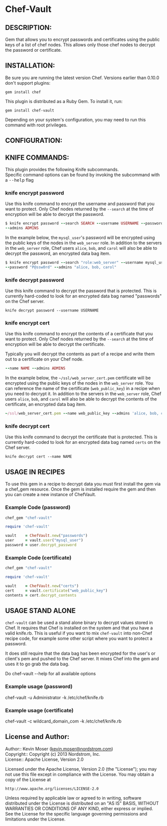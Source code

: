 # Chef-Vault

## DESCRIPTION:

Gem that allows you to encrypt passwords and certificates using the public keys of
a list of chef nodes. This allows only those chef nodes to decrypt the 
password or certificate.

## INSTALLATION:

Be sure you are running the latest version Chef. Versions earlier than 0.10.0
don't support plugins:

    gem install chef

This plugin is distributed as a Ruby Gem. To install it, run:

    gem install chef-vault

Depending on your system's configuration, you may need to run this command with 
root privileges.

## CONFIGURATION:

## KNIFE COMMANDS:

This plugin provides the following Knife subcommands.  
Specific command options can be found by invoking the subcommand with a 
<tt>--help</tt> flag

### knife encrypt password

Use this knife command to encrypt the username and password that you want to
protect. Only Chef nodes returned by the `--search` at the time of encryption
will be able to decrypt the password.

```ruby
$ knife encrypt password --search SEARCH --username USERNAME --password PASSWORD
--admins ADMINS
```

In the example below, the `mysql_user`'s password will be encrypted using the
public keys of the nodes in the `web_server` role. In addition to the servers in
the `web_server` role, Chef users `alice`, `bob`, and `carol` will also be able
to decrypt the password, an encrypted data bag item.

```ruby
$ knife encrypt password --search "role:web_server" --username mysql_user
--password "P@ssw0rd" --admins "alice, bob, carol"
```

### knife decrypt password

Use this knife command to decrypt the password that is protected. This is
currently hard-coded to look for an encrypted data bag named "passwords" on the
Chef server.

    knife decrypt password --username USERNAME

### knife encrypt cert

Use this knife command to encrypt the contents of a certificate that you want to
protect. Only Chef nodes returned by the `--search` at the time of encryption
will be able to decrypt the certificate.

Typically you will decrypt the contents as part of a recipe and write them out
to a certificate on your Chef node.

 ```ruby $  knife encrypt cert --search SEARCH --cert CERT --password PASSWORD
--name NAME --admins ADMINS
```
 
In the example below, the `~/ssl/web_server_cert.pem` certificate will be
encrypted using the public keys of the nodes in the `web_server` role. You can
reference the name of the certificate (`web_public_key`) in a recipe when you
need to decrypt it. In addition to the servers in the `web_server` role, Chef
users `alice`, `bob`, and `carol` will also be able to decrypt the contents of
the certificate, an encrypted data bag item.

 ```ruby $ knife encrypt cert --search "role:web_server" --cert
~/ssl/web_server_cert.pem --name web_public_key --admins 'alice, bob, carol'
```

### knife decrypt cert

Use this knife command to decrypt the certificate that is protected. This is
currently hard-coded to look for an encrypted data bag named `certs` on the Chef
server.

    knife decrypt cert --name NAME

## USAGE IN RECIPES

To use this gem in a recipe to decrypt data you must first install the gem
via a chef_gem resource.  Once the gem is installed require the gem and then
you can create a new instance of ChefVault.

### Example Code (password)

```ruby
chef_gem "chef-vault"

require 'chef-vault'

vault    = ChefVault.new("passwords")
user     = vault.user("mysql_user")
password = user.decrypt_password
```

### Example Code (certificate)

```ruby
chef_gem "chef-vault"

require 'chef-vault'

vault    = ChefVault.new("certs")
cert     = vault.certificate("web_public_key")
contents = cert.decrypt_contents
```

## USAGE STAND ALONE

`chef-vault` can be used a stand alone binary to decrypt values stored in Chef.
It requires that Chef is installed on the system and that you have a valid
knife.rb.  This is useful if you want to mix `chef-vault` into non-Chef recipe
code, for example some other script where you want to protect a password.

It does still require that the data bag has been encrypted for the user's or
client's pem and pushed to the Chef server. It mixes Chef into the gem and 
uses it to go grab the data bag.

Do chef-vault --help for all available options

### Example usage (password)

  chef-vault -u Administrator -k /etc/chef/knife.rb

### Example usage (certificate)

  chef-vault -c wildcard_domain_com -k /etc/chef/knife.rb

## License and Author:

Author:: Kevin Moser (<kevin.moser@nordstrom.com>)  
Copyright:: Copyright (c) 2013 Nordstrom, Inc.  
License:: Apache License, Version 2.0  

Licensed under the Apache License, Version 2.0 (the "License");
you may not use this file except in compliance with the License.
You may obtain a copy of the License at

    http://www.apache.org/licenses/LICENSE-2.0

Unless required by applicable law or agreed to in writing, software
distributed under the License is distributed on an "AS IS" BASIS,
WITHOUT WARRANTIES OR CONDITIONS OF ANY KIND, either express or implied.
See the License for the specific language governing permissions and
limitations under the License.
